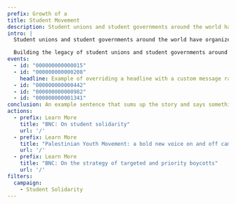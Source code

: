 ```yaml
---
prefix: Growth of a
title: Student Movement
description: Student unions and student governments around the world have organized BDS campaigns in solidarity with Palestinians, building the legacy of student movements in igniting progressive change.
intro: |
  Student unions and student governments around the world have organized BDS campaigns in solidarity with Palestinians, building the legacy of student movements in igniting progressive change.

  Building the legacy of student unions and student governments around the world have organized BDS campaigns in solidarity with Palestinians.
events:
  - id: "000000000000015"
  - id: "000000000000208"
    headline: Example of overriding a headline with a custom message rather than using the headline from the data point
  - id: "000000000000442"
  - id: "000000000000982"
  - id: "000000000001341"
conclusion: An example sentence that sums up the story and says something about where it’s heading or what next or what the final impact was or something like that.
actions:
  - prefix: Learn More
    title: "BNC: On student solidarity"
    url: '/'
  - prefix: Learn More
    title: "Palestinian Youth Movement: a bold new voice on and off campuses"
    url: '/'
  - prefix: Learn More
    title: "BNC: On the strategy of targeted and priority boycotts"
    url: '/'
filters:
  campaign:
    - Student Solidarity
---
```


